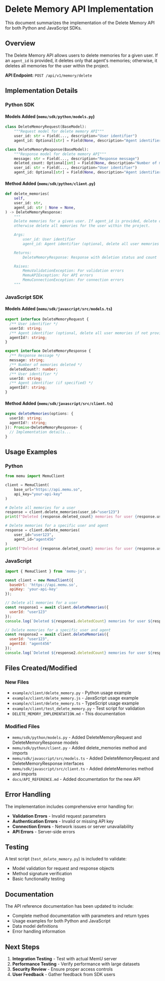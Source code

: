 # Delete Memory API Implementation

This document summarizes the implementation of the Delete Memory API for both Python and JavaScript SDKs.

## Overview

The Delete Memory API allows users to delete memories for a given user. If an `agent_id` is provided, it deletes only that agent's memories; otherwise, it deletes all memories for the user within the project.

**API Endpoint:** `POST /api/v1/memory/delete`

## Implementation Details

### Python SDK

#### Models Added (`memu/sdk/python/models.py`)

```python
class DeleteMemoryRequest(BaseModel):
    """Request model for delete memory API"""
    user_id: str = Field(..., description="User identifier")
    agent_id: Optional[str] = Field(None, description="Agent identifier (optional, delete all user memories if not provided)")

class DeleteMemoryResponse(BaseModel):
    """Response model for delete memory API"""
    message: str = Field(..., description="Response message")
    deleted_count: Optional[int] = Field(None, description="Number of memories deleted")
    user_id: str = Field(..., description="User identifier")
    agent_id: Optional[str] = Field(None, description="Agent identifier (if specified)")
```

#### Method Added (`memu/sdk/python/client.py`)

```python
def delete_memories(
    self,
    user_id: str,
    agent_id: str | None = None,
) -> DeleteMemoryResponse:
    """
    Delete memories for a given user. If agent_id is provided, delete only that agent's memories; 
    otherwise delete all memories for the user within the project.

    Args:
        user_id: User identifier
        agent_id: Agent identifier (optional, delete all user memories if not provided)

    Returns:
        DeleteMemoryResponse: Response with deletion status and count

    Raises:
        MemuValidationException: For validation errors
        MemuAPIException: For API errors
        MemuConnectionException: For connection errors
    """
```

### JavaScript SDK

#### Models Added (`memu/sdk/javascript/src/models.ts`)

```typescript
export interface DeleteMemoryRequest {
  /** User identifier */
  userId: string;
  /** Agent identifier (optional, delete all user memories if not provided) */
  agentId?: string;
}

export interface DeleteMemoryResponse {
  /** Response message */
  message: string;
  /** Number of memories deleted */
  deletedCount?: number;
  /** User identifier */
  userId: string;
  /** Agent identifier (if specified) */
  agentId?: string;
}
```

#### Method Added (`memu/sdk/javascript/src/client.ts`)

```typescript
async deleteMemories(options: {
  userId: string;
  agentId?: string;
}): Promise<DeleteMemoryResponse> {
  // Implementation details...
}
```

## Usage Examples

### Python

```python
from memu import MemuClient

client = MemuClient(
    base_url="https://api.memu.so",
    api_key="your-api-key"
)

# Delete all memories for a user
response = client.delete_memories(user_id="user123")
print(f"Deleted {response.deleted_count} memories for user {response.user_id}")

# Delete memories for a specific user and agent
response = client.delete_memories(
    user_id="user123",
    agent_id="agent456"
)
print(f"Deleted {response.deleted_count} memories for user {response.user_id} and agent {response.agent_id}")
```

### JavaScript

```javascript
import { MemuClient } from 'memu-js';

const client = new MemuClient({
  baseUrl: 'https://api.memu.so',
  apiKey: 'your-api-key'
});

// Delete all memories for a user
const response1 = await client.deleteMemories({
  userId: "user123"
});
console.log(`Deleted ${response1.deletedCount} memories for user ${response1.userId}`);

// Delete memories for a specific user and agent
const response2 = await client.deleteMemories({
  userId: "user123",
  agentId: "agent456"
});
console.log(`Deleted ${response2.deletedCount} memories for user ${response2.userId} and agent ${response2.agentId}`);
```

## Files Created/Modified

### New Files
- `example/client/delete_memory.py` - Python usage example
- `example/client/delete_memory.js` - JavaScript usage example
- `example/client/delete_memory.ts` - TypeScript usage example
- `example/client/test_delete_memory.py` - Test script for validation
- `DELETE_MEMORY_IMPLEMENTATION.md` - This documentation

### Modified Files
- `memu/sdk/python/models.py` - Added DeleteMemoryRequest and DeleteMemoryResponse models
- `memu/sdk/python/client.py` - Added delete_memories method and imports
- `memu/sdk/javascript/src/models.ts` - Added DeleteMemoryRequest and DeleteMemoryResponse interfaces
- `memu/sdk/javascript/src/client.ts` - Added deleteMemories method and imports
- `docs/API_REFERENCE.md` - Added documentation for the new API

## Error Handling

The implementation includes comprehensive error handling for:
- **Validation Errors** - Invalid request parameters
- **Authentication Errors** - Invalid or missing API key
- **Connection Errors** - Network issues or server unavailability
- **API Errors** - Server-side errors

## Testing

A test script (`test_delete_memory.py`) is included to validate:
- Model validation for request and response objects
- Method signature verification
- Basic functionality testing

## Documentation

The API reference documentation has been updated to include:
- Complete method documentation with parameters and return types
- Usage examples for both Python and JavaScript
- Data model definitions
- Error handling information

## Next Steps

1. **Integration Testing** - Test with actual MemU server
2. **Performance Testing** - Verify performance with large datasets
3. **Security Review** - Ensure proper access controls
4. **User Feedback** - Gather feedback from SDK users
